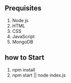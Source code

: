 ## Prequisites
1. Node js
2. HTML
3. CSS
4. JavaScript
5. MongoDB

## how to Start

1. npm install
2. npm start || node index.js